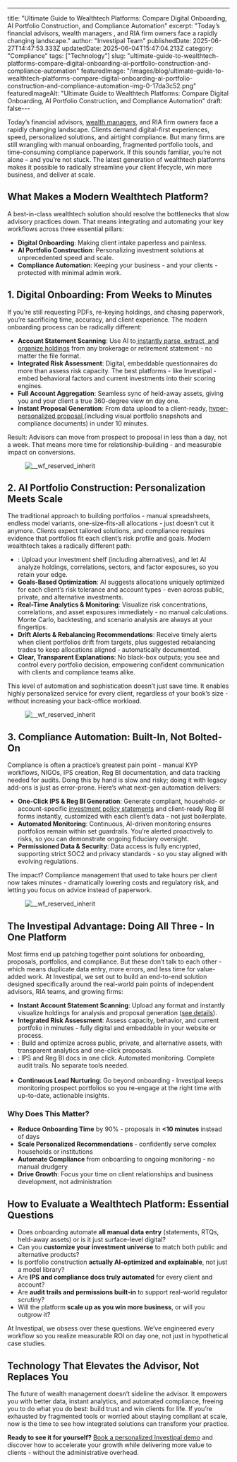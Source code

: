 ---
title: "Ultimate Guide to Wealthtech Platforms: Compare Digital Onboarding, AI Portfolio Construction, and Compliance Automation"
excerpt: "Today’s financial advisors, wealth managers , and RIA firm owners face a rapidly changing landscape."
author: "Investipal Team"
publishedDate: 2025-06-27T14:47:53.333Z
updatedDate: 2025-06-04T15:47:04.213Z
category: "Compliance"
tags: ["Technology"]
slug: "ultimate-guide-to-wealthtech-platforms-compare-digital-onboarding-ai-portfolio-construction-and-compliance-automation"
featuredImage: "/images/blog/ultimate-guide-to-wealthtech-platforms-compare-digital-onboarding-ai-portfolio-construction-and-compliance-automation-img-0-17da3c52.png"
featuredImageAlt: "Ultimate Guide to Wealthtech Platforms: Compare Digital Onboarding, AI Portfolio Construction, and Compliance Automation"
draft: false---
<p id="">Today’s financial advisors, <a href="/segments/wealth-managers">wealth managers</a>, and RIA firm owners face a rapidly changing landscape. Clients demand digital-first experiences, speed, personalized solutions, and airtight compliance. But many firms are still wrangling with manual onboarding, fragmented portfolio tools, and time-consuming compliance paperwork. If this sounds familiar, you’re not alone – and you’re not stuck. The latest generation of wealthtech platforms makes it possible to radically streamline your client lifecycle, win more business, and deliver at scale.</p><h2 id="">What Makes a Modern Wealthtech Platform?</h2><p id="">A best-in-class wealthtech solution should resolve the bottlenecks that slow advisory practices down. That means integrating and automating your key workflows across three essential pillars:</p><ul id=""><li id=""><strong id="">Digital Onboarding</strong>: Making client intake paperless and painless.</li><li id=""><strong id="">AI Portfolio Construction</strong>: Personalizing investment solutions at unprecedented speed and scale.</li><li id=""><strong id="">Compliance Automation</strong>: Keeping your business - and your clients - protected with minimal admin work.</li></ul><h2 id="">1. Digital Onboarding: From Weeks to Minutes</h2><p id="">If you’re still requesting PDFs, re-keying holdings, and chasing paperwork, you’re sacrificing time, accuracy, and client experience. The modern onboarding process can be radically different:</p><ul id=""><li id=""><strong id="">Account Statement Scanning</strong>: Use AI to<a href="/blog/using-ocr-technology-to-automate-account-statement-scanning-for-financial-advisors"> instantly parse, extract, and organize holdings</a> from any brokerage or retirement statement - no matter the file format.</li><li id=""><strong id="">Integrated Risk Assessment</strong>: Digital, embeddable questionnaires do more than assess risk capacity. The best platforms - like Investipal&nbsp;- embed behavioral factors and current investments into their scoring engines.</li><li id=""><strong id="">Full Account Aggregation</strong>: Seamless sync of held-away assets, giving you and your client a true 360-degree view on day one.</li><li id=""><strong id="">Instant Proposal Generation</strong>: From data upload to a client-ready, <a href="/blog/next-gen-proposal-generation-for-financial-advisors">hyper-personalized proposal </a>(including visual portfolio snapshots and compliance documents) in under 10 minutes.</li></ul><p id="">Result: Advisors can move from prospect to proposal in less than a day, not a week. That means more time for relationship-building - and measurable impact on conversions.</p><figure id="" class="w-richtext-figure-type-image w-richtext-align-fullwidth" style="max-width:2240px" data-rt-type="image" data-rt-align="fullwidth" data-rt-max-width="2240px"><div id=""><img src="/images/blog/ultimate-guide-to-wealthtech-platforms-compare-digital-onboarding-ai-portfolio-construction-and-compliance-automation__67e427017d376d221e46d672_Why_20Customer_20Acquisition_20Costs_20Are_20Rising_20for_20Financial_20Advisors_20_And_20What_20To_20Do_20About_20It__20_11_.png" loading="lazy" alt="__wf_reserved_inherit" width="auto" height="auto" id=""></div></figure><h2 id="">2. AI Portfolio Construction: Personalization Meets Scale</h2><p id="">The traditional approach to building portfolios - manual spreadsheets, endless model variants, one-size-fits-all allocations - just doesn’t cut it anymore. Clients expect tailored solutions, and compliance requires evidence that portfolios fit each client’s risk profile and goals. Modern wealthtech takes a radically different path:</p><ul id=""><li id="">: Upload your investment shelf (including alternatives), and let AI analyze holdings, correlations, sectors, and factor exposures, so you retain your edge.<br></li><li id=""><strong id="">Goals-Based Optimization</strong>: AI suggests allocations uniquely optimized for each client’s risk tolerance and account types - even across public, private, and alternative investments.</li><li id=""><strong id="">Real-Time Analytics & Monitoring</strong>: Visualize risk concentrations, correlations, and asset exposures immediately - no manual calculations. Monte Carlo, backtesting, and scenario analysis are always at your fingertips.</li><li id=""><strong id="">Drift Alerts & Rebalancing Recommendations</strong>: Receive timely alerts when client portfolios drift from targets, plus suggested rebalancing trades to keep allocations aligned - automatically documented.</li><li id=""><strong id="">Clear, Transparent Explanations</strong>: No black-box outputs; you see and control every portfolio decision, empowering confident communication with clients and compliance teams alike.</li></ul><p id="">This level of automation and sophistication doesn’t just save time. It enables highly personalized service for every client, regardless of your book’s size - without increasing your back-office workload.</p><figure id="" class="w-richtext-figure-type-image w-richtext-align-fullwidth" style="max-width:2240px" data-rt-type="image" data-rt-align="fullwidth" data-rt-max-width="2240px"><div id=""><img src="/images/blog/ultimate-guide-to-wealthtech-platforms-compare-digital-onboarding-ai-portfolio-construction-and-compliance-automation__67f554ba3b49be23b46cbcbc_Incorporating_20Client_20Parameters_20_33_.png" loading="lazy" alt="__wf_reserved_inherit" width="auto" height="auto" id=""></div></figure><h2 id="">3. Compliance Automation: Built-In, Not Bolted-On</h2><p id="">Compliance is often a practice’s greatest pain point - manual KYP workflows, NIGOs, IPS creation, Reg BI documentation, and data tracking needed for audits. Doing this by hand is slow and risky; doing it with legacy add-ons is just as error-prone. Here’s what next-gen automation delivers:</p><ul id=""><li id=""><strong id="">One-Click IPS & Reg BI Generation</strong>: Generate compliant, household- or account-specific <a href="/features/investment-policy-statements" id="">investment policy statements</a> and client-ready Reg BI forms instantly, customized with each client’s data - not just boilerplate.</li><li id=""><strong id="">Automated Monitoring</strong>: Continuous, AI-driven monitoring ensures portfolios remain within set guardrails. You’re alerted proactively to risks, so you can demonstrate ongoing fiduciary oversight.</li><li id=""><strong id="">Permissioned Data & Security</strong>: Data access is fully encrypted, supporting strict SOC2 and privacy standards - so you stay aligned with evolving regulations.</li></ul><p id="">The impact? Compliance management that used to take hours per client now takes minutes - dramatically lowering costs and regulatory risk, and letting you focus on advice instead of paperwork.</p><figure id="" class="w-richtext-figure-type-image w-richtext-align-fullwidth" style="max-width:2474px" data-rt-type="image" data-rt-align="fullwidth" data-rt-max-width="2474px"><div id=""><img src="/images/blog/ultimate-guide-to-wealthtech-platforms-compare-digital-onboarding-ai-portfolio-construction-and-compliance-automation__684064c1b1f634d8114972c5_Screen_20Shot_202024-09-05_20at_202.42.26_20PM.png" loading="lazy" alt="__wf_reserved_inherit" width="auto" height="auto" id=""></div></figure><h2 id="">The Investipal Advantage: Doing All Three - In One Platform</h2><p id="">Most firms end up patching together point solutions for onboarding, proposals, portfolios, and compliance. But these don’t talk to each other - which means duplicate data entry, more errors, and less time for value-added work. At Investipal, we set out to build an end-to-end solution designed specifically around the real-world pain points of independent advisors, RIA teams, and growing firms:</p><ul id=""><li id=""><strong id="">Instant Account Statement Scanning</strong>: Upload any format and instantly visualize holdings for analysis and proposal generation (<a href="/" id="">see details</a>).</li><li id=""><strong id="">Integrated Risk Assessment</strong>: Assess capacity, behavior, and current portfolio in minutes - fully digital and embeddable in your website or process.</li><li id="">: Build and optimize across public, private, and alternative assets, with transparent analytics and one-click proposals.<br></li><li id="">: IPS and Reg BI docs in one click. Automated monitoring. Complete audit trails. No separate tools needed.<br> &nbsp;<br></li><li id=""><strong id="">Continuous Lead Nurturing</strong>: Go beyond onboarding - Investipal keeps monitoring prospect portfolios so you re-engage at the right time with up-to-date, actionable insights.</li></ul><h3 id="">Why Does This Matter?</h3><ul id=""><li id=""><strong id="">Reduce Onboarding Time</strong> by 90% - proposals in <strong id="">&lt;10 minutes</strong> instead of days</li><li id=""><strong id="">Scale Personalized Recommendations </strong>-&nbsp;confidently serve complex households or institutions</li><li id=""><strong id="">Automate Compliance</strong> from onboarding to ongoing monitoring - no manual drudgery</li><li id=""><strong id="">Drive Growth</strong>: Focus your time on client relationships and business development, not administration</li></ul><h2 id="">How to Evaluate a Wealthtech Platform: Essential Questions</h2><ul id=""><li id="">Does onboarding automate <strong id="">all manual data entry</strong> (statements, RTQs, held-away assets) or is it just surface-level digital?</li><li id="">Can you <strong id="">customize your investment universe</strong> to match both public and alternative products?</li><li id="">Is portfolio construction <strong id="">actually AI-optimized and explainable</strong>, not just a model library?</li><li id="">Are <strong id="">IPS and compliance docs truly automated</strong> for every client and account?</li><li id="">Are <strong id="">audit trails and permissions built-in</strong> to support real-world regulator scrutiny?</li><li id="">Will the platform <strong id="">scale up as you win more business</strong>, or will you outgrow it?</li></ul><p id="">At Investipal, we obsess over these questions. We’ve engineered every workflow so you realize measurable ROI on day one, not just in hypothetical case studies.</p><h2 id="">Technology That Elevates the Advisor, Not Replaces You</h2><p id="">The future of wealth management doesn’t sideline the advisor. It empowers you with better data, instant analytics, and automated compliance, freeing you to do what you do best: build trust and win clients for life. If you’re exhausted by fragmented tools or worried about staying compliant at scale, now is the time to see how integrated solutions can transform your practice.</p><p id=""><strong id="">Ready to see it for yourself?</strong> <a href="/book-a-demo">Book a personalized Investipal demo</a> and discover how to accelerate your growth while delivering more value to clients - without the administrative overhead.</p>